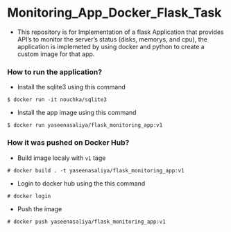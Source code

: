 # Monitoring_App_Docker_Flask_Task
* This repository is for Implementation of a flask Application that provides API’s to monitor the server’s status (disks, memorys, and cpu), the application is implemeted by using docker and python to create a custom image for that app.

### How to run the application?
* Install the sqlite3 using this command 
```
$ docker run -it nouchka/sqlite3
```
* Install the app image using this command 
```
$ docker run yaseenasaliya/flask_monitoring_app:v1
```

### How it was pushed on Docker Hub?
* Build image localy with `v1` tage
```
# docker build . -t yaseenasaliya/flask_monitoring_app:v1
```
* Login to docker hub using the this command
```
# docker login
```
* Push the image
```
# docker push yaseenasaliya/flask_monitoring_app:v1
```

